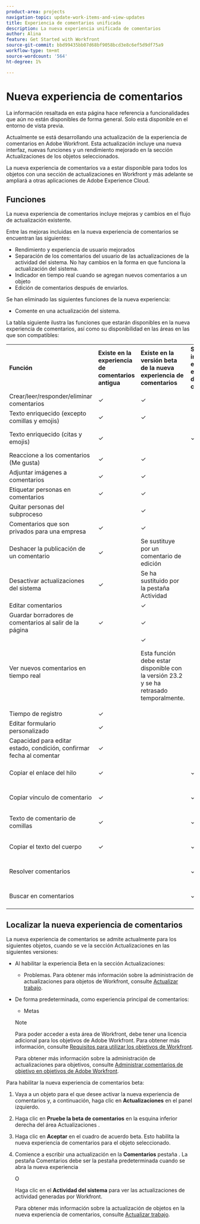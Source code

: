 ```yaml
---
product-area: projects
navigation-topic: update-work-items-and-view-updates
title: Experiencia de comentarios unificada
description: La nueva experiencia unificada de comentarios
author: Alina
feature: Get Started with Workfront
source-git-commit: bbd99435bb07d68bf9058bcd3e8c6ef5d9df75a9
workflow-type: tm+mt
source-wordcount: '564'
ht-degree: 1%

---
```



# Nueva experiencia de comentarios

<span class="preview">La información resaltada en esta página hace referencia a funcionalidades que aún no están disponibles de forma general. Solo está disponible en el entorno de vista previa.</span>

Actualmente se está desarrollando una actualización de la experiencia de comentarios en Adobe Workfront. Esta actualización incluye una nueva interfaz, nuevas funciones y un rendimiento mejorado en la sección Actualizaciones de los objetos seleccionados.

La nueva experiencia de comentarios va a estar disponible para todos los objetos con una sección de actualizaciones en Workfront y más adelante se ampliará a otras aplicaciones de Adobe Experience Cloud.

## Funciones

La nueva experiencia de comentarios incluye mejoras y cambios en el flujo de actualización existente.

<!-- Previous content here - replaced with the table below: 

>[!IMPORTANT]
>The Unified Commenting Experience features listed below are currently only available in Adobe Workfront Goals.

* **Creating comments**

    You can create a new comment, format it with rich text, and tag others to be notified. For more information on creating comments, see [Manage goal comments](/help/quicksilver/workfront-goals/goal-management/manage-goal-comments.md).

* **Responding to comments**

    You can react to a comment with a like or reply with a new comment in-thread that can notify the original commenter and owner of the object.

* **System Activity**
    
    System-generated updates for an object are now listed seperately from comments made in the update tab. For more information on viewing the System Activity stream, see step 11 of [Manage goal comments](/help/quicksilver/workfront-goals/goal-management/manage-goal-comments.md).

-->

Entre las mejoras incluidas en la nueva experiencia de comentarios se encuentran las siguientes:

* Rendimiento y experiencia de usuario mejorados
* Separación de los comentarios del usuario de las actualizaciones de la actividad del sistema. No hay cambios en la forma en que funciona la actualización del sistema.
* Indicador en tiempo real cuando se agregan nuevos comentarios a un objeto
* Edición de comentarios después de enviarlos.

Se han eliminado las siguientes funciones de la nueva experiencia:

* Comente en una actualización del sistema.

La tabla siguiente ilustra las funciones que estarán disponibles en la nueva experiencia de comentarios, así como su disponibilidad en las áreas en las que son compatibles:

<table>
  <tr>
   <td><strong>Función </strong>
   </td>
   <td><strong>Existe en la experiencia de comentarios antigua </strong>
   </td>
   <td><strong>Existe en la versión beta de la nueva experiencia de comentarios </strong>
   </td>
   <td><strong>Se introducirá en la nueva experiencia de comentarios </strong>
   </td>
   <td><strong>Cuándo se introducirá en la nueva experiencia de comentarios </strong>
   </td>
   <td><strong>En investigación </strong>
   </td>
  </tr>
  <tr>
   <td>Crear/leer/responder/eliminar comentarios 
   </td>
   <td>✓ 
  </td>
   <td>✓ 
   </td>
   <td> 
   </td>
   <td> 
   </td>
   <td> 
   </td>
  </tr>
  <tr>
   <td>Texto enriquecido (excepto comillas y emojis)
   </td>
   <td>✓ 
   </td>
   <td><span class="preview">✓</span> 
   </td>
   <td> 
   </td>
   <td> 
   </td>
   <td> 
   </td>
  </tr>
  <tr>
 <tr>
   <td>Texto enriquecido (citas y emojis)
   </td>
   <td>✓ 
   </td>
   <td> 
   </td>
   <td> ✓
   </td>
   <td> Segundo trimestre de 2023
   </td>
   <td> 
   </td>
  </tr>
  <tr>

<td>Reaccione a los comentarios (Me gusta) 
   </td>
   <td>✓ 
   </td>
   <td>✓ 
   </td>
   <td> 
   </td>
   <td> 
   </td>
   <td> 
   </td>
  </tr>
  <tr>
   <td>Adjuntar imágenes a comentarios 
   </td>
   <td>✓ 
   </td>
   <td>✓ 
   </td>
   <td> 
   </td>
   <td> 
   </td>
   <td> 
   </td>
  </tr>
  <tr>
   <td>Etiquetar personas en comentarios 
   </td>
   <td>✓ 
   </td>
   <td>✓ 
   </td>
   <td> 
   </td>
   <td> 
   </td>
   <td> 
   </td>
  </tr>
  <tr>
   <td>Quitar personas del subproceso 
   </td>
   <td> 
   </td>
   <td><span class="preview">✓ </span>
   </td>
   <td> 
   </td>
   <td> 
   </td>
   <td> 
   </td>
  </tr>
  <tr>
   <td>Comentarios que son privados para una empresa 
   </td>
   <td>✓ 
   </td>
   <td>✓ 
   </td>
   <td> 
   </td>
   <td> 
   </td>
   <td> 
   </td>
  </tr>
  <tr>
   <td>Deshacer la publicación de un comentario 
   </td>
   <td>✓ 
   </td>
   <td><span class="preview">Se sustituye por un comentario de edición </span>
   </td>
   <td> 
   </td>
   <td> 
   </td>
   <td> 
   </td>
  </tr>
  <tr>
   <td>Desactivar actualizaciones del sistema 
   </td>
   <td>✓ 
   </td>
   <td>Se ha sustituido por la pestaña Actividad 
   </td>
   <td> 
   </td>
   <td> 
   </td>
   <td> 
   </td>
  </tr>
  <tr>
   <td>Editar comentarios 
   </td>
   <td> 
   </td>
   <td><span class="preview">✓</span> 
   </td>
   <td> 
   </td>
   <td> 
   </td>
   <td> 
   </td>
  </tr>
  <tr>
   <td>Guardar borradores de comentarios al salir de la página 
   </td>
   <td>✓ 
   </td>
   <td>✓ 
   </td>
   <td> 
   </td>
   <td> 
   </td>
   <td> 
   </td>
  </tr>
  <tr>
   <td>Ver nuevos comentarios en tiempo real 
   </td>
   <td> 
   </td>
   <td><span class="preview">✓</span>
   <p><span class="preview">Esta función debe estar disponible con la versión 23.2 y se ha retrasado temporalmente.</span> 
   </td>
   <td> 
   </td>
   <td> 
   </td>
   <td> 
   </td>
  </tr>
  <tr>
   <td>Tiempo de registro 
   </td>
   <td>✓ 
   </td>
   <td> 
   </td>
   <td> 
   </td>
   <td> 
   </td>
   <td>✓ 
   </td>
  </tr>
  <tr>
   <td>Editar formulario personalizado 
   </td>
   <td>✓ 
   </td>
   <td> 
   </td>
   <td> 
   </td>
   <td> 
   </td>
   <td>✓ 
   </td>
  </tr>
  <tr>
   <td>Capacidad para editar estado, condición, confirmar fecha al comentar 
   </td>
   <td>✓ 
   </td>
   <td> 
   </td>
   <td> 
   </td>
   <td> 
   </td>
   <td>✓ 
   </td>
  </tr>
  <tr>
   <td>Copiar el enlace del hilo 
   </td>
   <td>✓ 
   </td>
   <td> 
   </td>
   <td>✓ 
   </td>
   <td>Segundo trimestre de 2023 
   </td>
   <td> 
   </td>
  </tr>
  <tr>
   <td>Copiar vínculo de comentario 
   </td>
   <td>✓ 
   </td>
   <td> 
   </td>
   <td>✓ 
   </td>
   <td>Segundo trimestre de 2023 
   </td>
   <td> 
   </td>
  </tr>
  <tr>
   <td>Texto de comentario de comillas 
   </td>
   <td>✓ 
   </td>
   <td> 
   </td>
   <td>✓ 
   </td>
   <td>Segundo trimestre de 2023 
   </td>
   <td> 
   </td>
  </tr>
  <tr>
   <td>Copiar el texto del cuerpo 
   </td>
   <td>✓ 
   </td>
   <td> 
   </td>
   <td>✓ 
   </td>
   <td>Segundo trimestre de 2023 
   </td>
   <td> 
   </td>
  </tr>
  <tr>
   <td>Resolver comentarios 
   </td>
   <td> 
   </td>
   <td> 
   </td>
   <td>✓ 
   </td>
   <td>Tercer trimestre de 2023 
   </td>
   <td>✓ 
   </td>
  </tr>
  <tr>
   <td>Buscar en comentarios 
   </td>
   <td> 
   </td>
   <td> 
   </td>
   <td>✓ 
   </td>
   <td>Tercer trimestre de 2023 
   </td>
   <td>✓ 
   </td>
  </tr>
</table>


## Localizar la nueva experiencia de comentarios

La nueva experiencia de comentarios se admite actualmente para los siguientes objetos, cuando se ve la sección Actualizaciones en las siguientes versiones:

* Al habilitar la experiencia Beta en la sección Actualizaciones:

   <div class="preview">

   * Problemas.
   Para obtener más información sobre la administración de actualizaciones para objetos de Workfront, consulte [Actualizar trabajo](../../workfront-basics/updating-work-items-and-viewing-updates/update-work.md).

   </div>

* De forma predeterminada, como experiencia principal de comentarios:

   * Metas
   >[!NOTE]
   >
   >Para poder acceder a esta área de Workfront, debe tener una licencia adicional para los objetivos de Adobe Workfront. Para obtener más información, consulte [Requisitos para utilizar los objetivos de Workfront](../../workfront-goals/goal-management/access-needed-for-wf-goals.md).

   Para obtener más información sobre la administración de actualizaciones para objetivos, consulte [Administrar comentarios de objetivo en objetivos de Adobe Workfront](../../workfront-goals/goal-management/manage-goal-comments.md).


<div class="preview">

Para habilitar la nueva experiencia de comentarios beta:

1. Vaya a un objeto para el que desee activar la nueva experiencia de comentarios y, a continuación, haga clic en **Actualizaciones** en el panel izquierdo.
1. Haga clic en **Pruebe la beta de comentarios** en la esquina inferior derecha del área Actualizaciones .
1. Haga clic en **Aceptar** en el cuadro de acuerdo beta. Esto habilita la nueva experiencia de comentarios para el objeto seleccionado.
1. Comience a escribir una actualización en la **Comentarios** pestaña . La pestaña Comentarios debe ser la pestaña predeterminada cuando se abra la nueva experiencia

   O

   Haga clic en el  **Actividad del sistema** para ver las actualizaciones de actividad generadas por Workfront.

   Para obtener más información sobre la actualización de objetos en la nueva experiencia de comentarios, consulte [Actualizar trabajo](../updating-work-items-and-viewing-updates/update-work.md).

</div>
